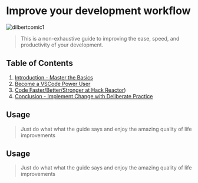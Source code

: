 # Improve your development workflow

![dilbertcomic1](http://comics.roderickmann.org/episodes/Dilbert/2015/05/Dilbert20150506.gif)

> This is a non-exhaustive guide to improving the ease, speed, and productivity of your development.

## Table of Contents

1.  [Introduction - Master the Basics](https://github.com/nvincenthill/streamlineyourworkflow/tree/master/Part%201/PART1.md)
2.  [Become a VSCode Power User](https://github.com/nvincenthill/streamlineyourworkflow/tree/master/Part%202/PART2.md)
3.  [Code Faster/Better/Stronger at Hack Reactor](https://github.com/nvincenthill/streamlineyourworkflow/tree/master/Part%203/PART3.md))
4.  [Conclusion - Implement Change with Deliberate Practice](https://github.com/nvincenthill/streamlineyourworkflow/tree/master/Part%204/PART4.md)

## Usage

> Just do what what the guide says and enjoy the amazing quality of life improvements

## Usage

> Just do what what the guide says and enjoy the amazing quality of life improvements
